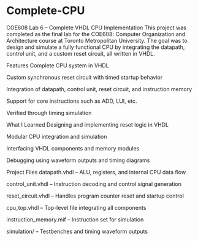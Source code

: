 # Complete-CPU
COE608 Lab 6 – Complete VHDL CPU Implementation
This project was completed as the final lab for the COE608: Computer Organization and Architecture course at Toronto Metropolitan University. The goal was to design and simulate a fully functional CPU by integrating the datapath, control unit, and a custom reset circuit, all written in VHDL.

Features
Complete CPU system in VHDL

Custom synchronous reset circuit with timed startup behavior

Integration of datapath, control unit, reset circuit, and instruction memory

Support for core instructions such as ADD, LUI, etc.

Verified through timing simulation

What I Learned
Designing and implementing reset logic in VHDL

Modular CPU integration and simulation

Interfacing VHDL components and memory modules

Debugging using waveform outputs and timing diagrams

Project Files
datapath.vhdl – ALU, registers, and internal CPU data flow

control_unit.vhdl – Instruction decoding and control signal generation

reset_circuit.vhdl – Handles program counter reset and startup control

cpu_top.vhdl – Top-level file integrating all components

instruction_memory.mif – Instruction set for simulation

simulation/ – Testbenches and timing waveform outputs
